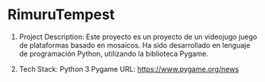# RimuruTempest

1. Project Description:
Este proyecto es un proyecto de un videojugo juego de plataformas basado en mosaicos.
Ha sido desarrollado en lenguaje de programación Python, utilizando la biblioteca Pygame.

3. Tech Stack:
Python 3
Pygame
URL: https://www.pygame.org/news

